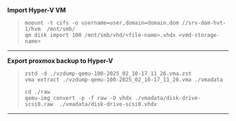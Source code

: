 **Import Hyper-V VM**  

> `moount -t cifs -o username=user,domain=domain.dom //srv-dom-hvt-1/hvm  /mnt/smb/`  
> `qm disk import 100 /mnt/smb/vhd/<file-name>.vhdx <vmd-storage-name>`  
                                                             
---

**Export proxmox backup to Hyper-V**

> `zstd -d ./vzdump-qemu-100-2025_02_10-17_11_26.vma.zst`  
> `vma extract ./vzdump-qemu-100-2025_02_10-17_11_26.vma ./vmadata`  
>
> `cd ./raw`    
> `qemu-img convert -p -f raw -O vhdx ./vmadata/disk-drive-scsi0.raw  ./vmadata/disk-drive-scsi0.vhdx`
  

---


